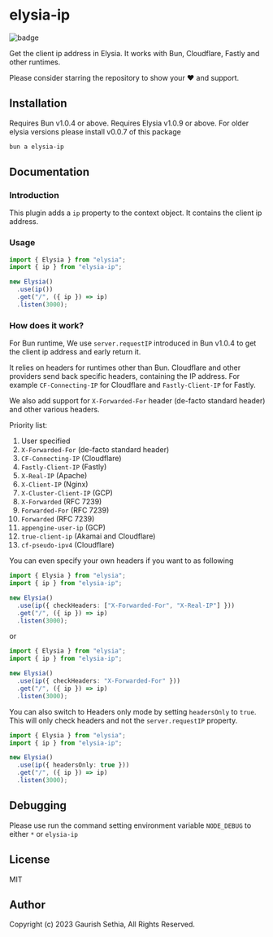 # elysia-ip

![badge](https://github.com/gaurishhs/elysia-ip/actions/workflows/npm-publish.yml/badge.svg)

Get the client ip address in Elysia.
It works with Bun, Cloudflare, Fastly and other runtimes.

Please consider starring the repository to show your ❤️ and support.

## Installation

Requires Bun v1.0.4 or above.
Requires Elysia v1.0.9 or above.
For older elysia versions please install v0.0.7 of this package

```bash
bun a elysia-ip
```

## Documentation

### Introduction

This plugin adds a `ip` property to the context object. It contains the client ip address.

### Usage

```ts
import { Elysia } from "elysia";
import { ip } from "elysia-ip";

new Elysia()
  .use(ip())
  .get("/", ({ ip }) => ip)
  .listen(3000);
```

### How does it work?

For Bun runtime, We use `server.requestIP` introduced in Bun v1.0.4 to get the client ip address and early return it.

It relies on headers for runtimes other than Bun.
Cloudflare and other providers send back specific headers, containing the IP address. For example `CF-Connecting-IP` for Cloudflare and `Fastly-Client-IP` for Fastly.

We also add support for `X-Forwarded-For` header (de-facto standard header) and other various headers.

Priority list:

1. User specified
2. `X-Forwarded-For` (de-facto standard header)
3. `CF-Connecting-IP` (Cloudflare)
4. `Fastly-Client-IP` (Fastly)
5. `X-Real-IP` (Apache)
6. `X-Client-IP` (Nginx)
7. `X-Cluster-Client-IP` (GCP)
8. `X-Forwarded` (RFC 7239)
9. `Forwarded-For` (RFC 7239)
10. `Forwarded` (RFC 7239)
11. `appengine-user-ip` (GCP)
12. `true-client-ip` (Akamai and Cloudflare)
13. `cf-pseudo-ipv4` (Cloudflare)

You can even specify your own headers if you want to as following

```ts
import { Elysia } from "elysia";
import { ip } from "elysia-ip";

new Elysia()
  .use(ip({ checkHeaders: ["X-Forwarded-For", "X-Real-IP"] }))
  .get("/", ({ ip }) => ip)
  .listen(3000);
```

or

```ts
import { Elysia } from "elysia";
import { ip } from "elysia-ip";

new Elysia()
  .use(ip({ checkHeaders: "X-Forwarded-For" }))
  .get("/", ({ ip }) => ip)
  .listen(3000);
```

You can also switch to Headers only mode by setting `headersOnly` to `true`. This will only check headers and not the `server.requestIP` property.

```ts
import { Elysia } from "elysia";
import { ip } from "elysia-ip";

new Elysia()
  .use(ip({ headersOnly: true }))
  .get("/", ({ ip }) => ip)
  .listen(3000);
```

## Debugging

Please use run the command setting environment variable `NODE_DEBUG` to either `*` or `elysia-ip`

## License

MIT

## Author

Copyright (c) 2023 Gaurish Sethia, All Rights Reserved.
